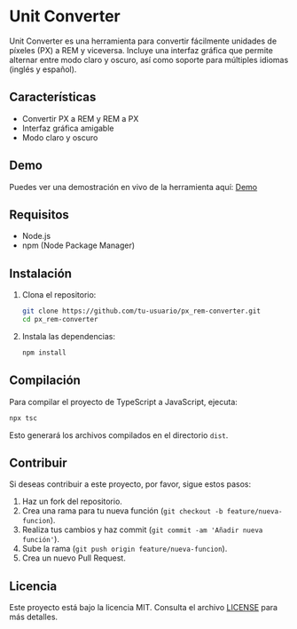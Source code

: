 
# Unit Converter

Unit Converter es una herramienta para convertir fácilmente unidades de píxeles (PX) a REM y viceversa. Incluye una interfaz gráfica que permite alternar entre modo claro y oscuro, así como soporte para múltiples idiomas (inglés y español).

## Características

- Convertir PX a REM y REM a PX
- Interfaz gráfica amigable
- Modo claro y oscuro

## Demo

Puedes ver una demostración en vivo de la herramienta aquí: [Demo](https://yourwebsite.com)

## Requisitos

- Node.js
- npm (Node Package Manager)

## Instalación

1. Clona el repositorio:
   ```bash
   git clone https://github.com/tu-usuario/px_rem-converter.git
   cd px_rem-converter
   ```

2. Instala las dependencias:
   ```bash
   npm install
   ```

## Compilación

Para compilar el proyecto de TypeScript a JavaScript, ejecuta:
```bash
npx tsc
```

Esto generará los archivos compilados en el directorio `dist`.

## Contribuir

Si deseas contribuir a este proyecto, por favor, sigue estos pasos:

1. Haz un fork del repositorio.
2. Crea una rama para tu nueva función (`git checkout -b feature/nueva-funcion`).
3. Realiza tus cambios y haz commit (`git commit -am 'Añadir nueva función'`).
4. Sube la rama (`git push origin feature/nueva-funcion`).
5. Crea un nuevo Pull Request.

## Licencia

Este proyecto está bajo la licencia MIT. Consulta el archivo [LICENSE](LICENSE) para más detalles.
